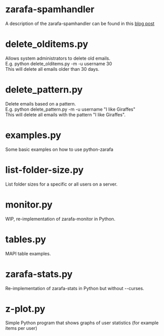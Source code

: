 zarafa-spamhandler
====
A description of the zarafa-spamhandler can be found in this [blog post](http://www.zarafa.com/blog/post/2014/08/cool-scripts-and-tools-automated-spam-processing-python-zarafa-and-zarafa-spamhand)

delete\_olditems.py
=====
Allows system administrators to delete old emails.  
E.g. python delete\_olditems.py -m -u username 30  
This will delete all emails older than 30 days.

delete\_pattern.py
=====
Delete emails based on a pattern.  
E.g. python delete\_pattern.py -m -u username "I like Giraffes"  
This will delete all emails with the pattern "I like Giraffes".

examples.py
=====
Some basic examples on how to use python-zarafa

list-folder-size.py
=====
List folder sizes for a specific or all users on a server.

monitor.py
=====
WIP, re-implementation of zarafa-monitor in Python.

tables.py
=====
MAPI table examples.

zarafa-stats.py
=====

Re-implementation of zarafa-stats in Python but without --curses.

z-plot.py
====

Simple Python program that shows graphs of user statistics (for example items per user)
